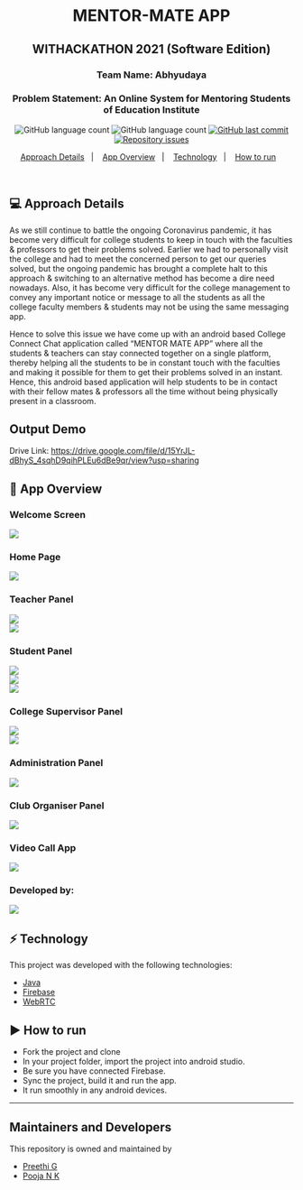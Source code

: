 <h1 align="center">
  MENTOR-MATE APP
</h1>
<h2 align="center">WITHACKATHON 2021 (Software Edition)</h2>
<h3 align="center">
  Team Name: Abhyudaya
</h3>
<h3 align="center">
Problem Statement: An Online System for Mentoring Students of Education Institute </h3>
<p align="center">
  <img alt="GitHub language count" src="https://img.shields.io/github/languages/count/preethi4848/Mentor-Mate-App">
  
  <img alt="GitHub language count" src="https://img.shields.io/github/languages/top/preethi4848/Mentor-Mate-App">

  <a href="https://github.com/preethi4848/Mentor-Mate-App/commits/master">
    <img alt="GitHub last commit" src="https://img.shields.io/github/last-commit/preethi4848/Mentor-Mate-App">
  </a>

  <a href="https://github.com/preethi4848/Mentor-Mate-App/issues">
    <img alt="Repository issues" src="https://img.shields.io/github/issues/preethi4848/Mentor-Mate-App">
  </a>
  
  </a>
</p>

<p align="center">
  <a href="#-project">Approach Details</a>&nbsp;&nbsp;&nbsp;|&nbsp;&nbsp;&nbsp;
  <a href="#features">App Overview</a>&nbsp;&nbsp;&nbsp;|&nbsp;&nbsp;&nbsp;
  <a href="#technology">Technology</a>&nbsp;&nbsp;&nbsp;|&nbsp;&nbsp;&nbsp; 
  <a href="#arrow_forward-how-to-run">How to run</a>&nbsp;&nbsp;&nbsp; 
</p>

<br>

## 💻 Approach Details

As we still continue to battle the ongoing Coronavirus pandemic, it has become very difficult for college students to keep in touch with the faculties & professors to get their problems solved. Earlier we had to personally visit the college and had to meet the concerned person to get our queries solved, but the ongoing pandemic has brought a complete halt to this approach & switching to an alternative method has become a dire need nowadays. Also, it has become very difficult for the college management to convey any important notice or message to all the students as all the college faculty members & students may not be using the same messaging app. 

Hence to solve this issue we have come up with an android based College Connect Chat application called
“MENTOR MATE APP” where all the students & teachers can stay connected together on a single platform, thereby helping all the students to be in constant touch with the faculties and making it possible for them to get their problems solved in an instant. Hence, this android based application will help students to be in contact with their fellow mates & professors all the time without being physically present in a classroom.
<br>

## Output Demo
Drive Link: https://drive.google.com/file/d/15YrJL-dBhyS_4sqhD9qihPLEu6dBe9qr/view?usp=sharing

## 👨‍ App Overview

### Welcome Screen
<img src="https://github.com/preethi4848/Mentor-Mate-App/blob/main/Screen%20Shots/1.jpg">
<br/>

### Home Page
<img src="https://github.com/preethi4848/Mentor-Mate-App/blob/main/Screen%20Shots/2.jpg">
<br/>

### Teacher Panel
<img src="https://github.com/preethi4848/Mentor-Mate-App/blob/main/Screen%20Shots/3.jpg">
<br/>
<img src="https://github.com/preethi4848/Mentor-Mate-App/blob/main/Screen%20Shots/4.jpg">
<br/>


### Student Panel
<img src="https://github.com/preethi4848/Mentor-Mate-App/blob/main/Screen%20Shots/5.jpg">
<br/>
<img src="https://github.com/preethi4848/Mentor-Mate-App/blob/main/Screen%20Shots/6.jpg">
<br/>
<img src="https://github.com/preethi4848/Mentor-Mate-App/blob/main/Screen%20Shots/7.jpg">
<br/>

### College Supervisor Panel
<img src="https://github.com/preethi4848/Mentor-Mate-App/blob/main/Screen%20Shots/8.jpg">
<br/>
<img src="https://github.com/preethi4848/Mentor-Mate-App/blob/main/Screen%20Shots/9.jpg">
<br/>

### Administration Panel
<img src="https://github.com/preethi4848/Mentor-Mate-App/blob/main/Screen%20Shots/10.jpg">
<br/>

### Club Organiser Panel
<img src="https://github.com/preethi4848/Mentor-Mate-App/blob/main/Screen%20Shots/11.jpg">
<br/>

### Video Call App
<img src="https://github.com/preethi4848/Mentor-Mate-App/blob/main/Screen%20Shots/12.jpg">
<br/>

### Developed by:
<img src="https://github.com/preethi4848/Mentor-Mate-App/blob/main/Screen%20Shots/13.jpg">
<br/>

## ⚡ Technology

This project was developed with the following technologies:

- [Java](https://www.java.com/)
- [Firebase](https://firebase.google.com/)
- [WebRTC](https://webrtc.org/)

## :arrow_forward: How to run

- Fork the project and clone
- In your project folder, import the project into android studio.
- Be sure you have connected Firebase.
- Sync the project, build it and run the app.
- It run smoothly in any android devices.

---
## Maintainers and Developers
This repository is owned and maintained by 
 * [Preethi G](https://github.com/preethi4848)
 * [Pooja N K](https://github.com/Poojankumar50)


